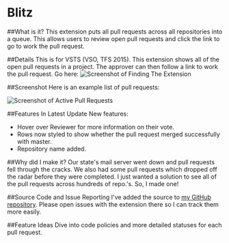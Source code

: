 # Blitz
##What is it?
This extension puts all pull requests across all repositories into a queue. This allows users to review open pull requests and click the link to go to work the pull request.

##Details
This is for VSTS (VSO, TFS 2015). This extension shows all of the open pull requests in a project. The approver can then follow a link to work the pull request.
Go here:
![Screenshot of Finding The Extension](https://sierpinski.gallery.vsassets.io/_apis/public/gallery/publisher/sierpinski/extension/blitz-allpulls-extension/0.5.0/assetbyname/Microsoft.VisualStudio.Services.Screenshots.2 "Finding the Extension")

##Screenshot
Here is an example list of pull requests:

![Screenshot of Active Pull Requests](https://sierpinski.gallery.vsassets.io/_apis/public/gallery/publisher/sierpinski/extension/blitz-allpulls-extension/0.5.0/assetbyname/Microsoft.VisualStudio.Services.Screenshots.1 "Screenshot/Active Pull Requests")

##Features In Latest Update
New features:
* Hover over Reviewer for more information on their vote.
* Rows now styled to show whether the pull request merged successfully with master.
* Repository name added.

##Why did I make it?
Our state's mail server went down and pull requests fell through the cracks. We also had some pull requests which dropped off the radar before they were completed. I just wanted a solution to see all of the pull requests across hundreds of repo.'s. So, I made one!

##Source Code and Issue Reporting
I've added the source to [my GitHub repository](https://github.com/sierpinski/Blitz). Please open issues with the extension there so I can track them more easily.

##Feature Ideas
Dive into code policies and more detailed statuses for each pull request.